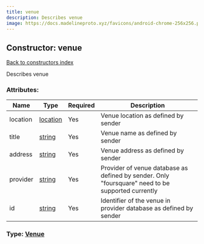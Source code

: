 ```yaml
---
title: venue
description: Describes venue
image: https://docs.madelineproto.xyz/favicons/android-chrome-256x256.png
---
```

## Constructor: venue  
[Back to constructors index](index.md)



Describes venue

### Attributes:

| Name     |    Type       | Required | Description |
|----------|---------------|----------|-------------|
|location|[location](../constructors/location.md) | Yes|Venue location as defined by sender|
|title|[string](../types/string.md) | Yes|Venue name as defined by sender|
|address|[string](../types/string.md) | Yes|Venue address as defined by sender|
|provider|[string](../types/string.md) | Yes|Provider of venue database as defined by sender. Only "foursquare" need to be supported currently|
|id|[string](../types/string.md) | Yes|Identifier of the venue in provider database as defined by sender|



### Type: [Venue](../types/Venue.md)


